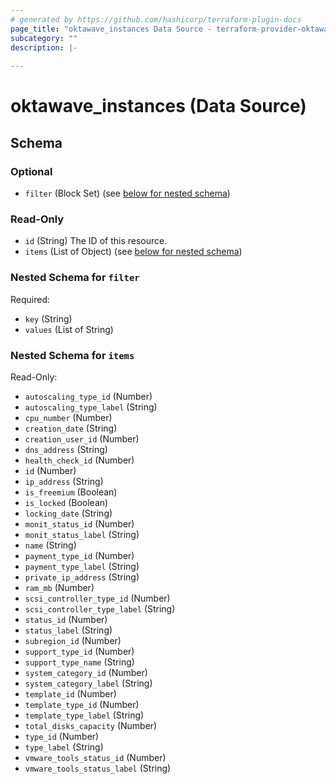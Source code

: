 ```yaml
---
# generated by https://github.com/hashicorp/terraform-plugin-docs
page_title: "oktawave_instances Data Source - terraform-provider-oktawave"
subcategory: ""
description: |-
  
---
```


# oktawave_instances (Data Source)





<!-- schema generated by tfplugindocs -->
## Schema

### Optional

- `filter` (Block Set) (see [below for nested schema](#nestedblock--filter))

### Read-Only

- `id` (String) The ID of this resource.
- `items` (List of Object) (see [below for nested schema](#nestedatt--items))

<a id="nestedblock--filter"></a>
### Nested Schema for `filter`

Required:

- `key` (String)
- `values` (List of String)


<a id="nestedatt--items"></a>
### Nested Schema for `items`

Read-Only:

- `autoscaling_type_id` (Number)
- `autoscaling_type_label` (String)
- `cpu_number` (Number)
- `creation_date` (String)
- `creation_user_id` (Number)
- `dns_address` (String)
- `health_check_id` (Number)
- `id` (Number)
- `ip_address` (String)
- `is_freemium` (Boolean)
- `is_locked` (Boolean)
- `locking_date` (String)
- `monit_status_id` (Number)
- `monit_status_label` (String)
- `name` (String)
- `payment_type_id` (Number)
- `payment_type_label` (String)
- `private_ip_address` (String)
- `ram_mb` (Number)
- `scsi_controller_type_id` (Number)
- `scsi_controller_type_label` (String)
- `status_id` (Number)
- `status_label` (String)
- `subregion_id` (Number)
- `support_type_id` (Number)
- `support_type_name` (String)
- `system_category_id` (Number)
- `system_category_label` (String)
- `template_id` (Number)
- `template_type_id` (Number)
- `template_type_label` (String)
- `total_disks_capacity` (Number)
- `type_id` (Number)
- `type_label` (String)
- `vmware_tools_status_id` (Number)
- `vmware_tools_status_label` (String)


